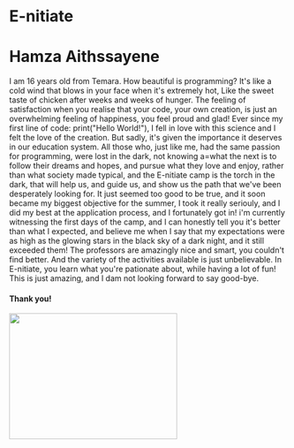 # E-nitiate
<!DOCTYPE html>
<html>
  <title>My Page</title>
  <body>
      <h1>Hamza Aithssayene</h1>
      <p>I am 16 years old from Temara. How beautiful is programming? It's like a cold wind that blows in your face when
 it's extremely hot, Like the sweet taste of chicken after weeks and weeks of hunger. The feeling of satisfaction when you
 realise that your code, your own creation, is just an overwhelming feeling of happiness, you feel proud and glad!
 Ever since my first line of code: print("Hello World!"), I fell in love with this science and I felt the love of the creation. But sadly, it's given the importance
 it deserves in our education system. All those who, just like me, had the same passion for programming, were lost in the dark,
 not knowing a=what the next is to follow their dreams and hopes, and pursue what they love and enjoy, rather than what society
 made typical, and the E-nitiate camp is the torch in the dark, that will help us, and guide us, and show us the path that we've
 been desperately looking for. It just seemed too good to be true, and it soon became my biggest objective for the summer, I took
 it really seriouly, and I did my best at the application process, and I fortunately got in! i'm currently witnessing the first
 days of the camp, and I can honestly tell you it's better than what I expected, and believe me when I say that my expectations
 were as high as the glowing stars in the black sky of a dark night, and it still exceeded them! The professors are amazingly
 nice and smart, you couldn't find better. And the variety of the activities available is just unbelievable. In E-nitiate, you 
 learn what you're pationate about, while having a lot of fun! This is just amazing, and I dam not looking forward to say good-bye.
  <h4> Thank you! </h4>
  <img src="https://scontent-mrs1-1.xx.fbcdn.net/v/t1.0-9/13076657_698736350230064_617730830912856624_n.png?oh=ea8e345fe2c3137912fb92029e884c7f&oe=5833B106" style="width:304px;height:228px;">  
  </body>
</html>
